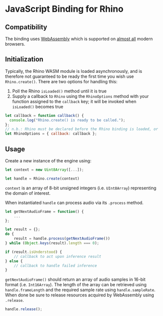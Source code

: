 # JavaScript Binding for Rhino

## Compatibility

The binding uses [WebAssembly](https://webassembly.org/) which is supported on
[almost all](https://caniuse.com/#feat=wasm) modern browsers.

## Initialization

Typically, the Rhino WASM module is loaded asynchronously, and is therefore not guaranteed to be ready the first time you wish use `Rhino.create()`. There are two options for handling this:

1. Poll the Rhino `isLoaded()` method until it is true
2. Supply a callback to `Rhino` using the `RhinoOptions` method with your function assigned to the `callback` key; it will be invoked when `isLoaded()` becomes true

```javascript
let callback = function callback() {
  console.log("Rhino.create() is ready to be called.");
};
// n.b.: Rhino must be declared before the Rhino binding is loaded, or it will be ignored
let RhinoOptions = { callback: callback };
```

## Usage

Create a new instance of the engine using:

```javascript
let context = new Uint8Array([...]);

let handle = Rhino.create(context)
```

`context` is an array of 8-bit unsigned integers (i.e. `UInt8Array`) representing the domain of interest.

When instantiated `handle` can process audio via its `.process` method.

```javascript
let getNextAudioFrame = function() {
    ...
};

let result = {};
do {
    result = handle.process(getNextAudioFrame())
} while (Object.keys(result).length === 0);

if (result.isUnderstood) {
    // callback to act upon inference result
} else {
    // callback to handle failed inference
}
```

`getNextAudioFrame()` should return an array of audio samples in 16-bit format (i.e. `Int16Array`). The length of the
array can be retrieved using `handle.frameLength` and the required sample rate using `handle.sampleRate`. When done be
sure to release resources acquired by WebAssembly using `.release`.

```javascript
handle.release();
```
